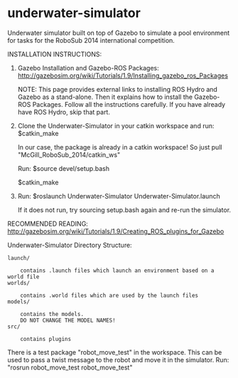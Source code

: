 underwater-simulator
====================

Underwater simulator built on top of Gazebo to simulate a pool environment for tasks for the RoboSub 2014 international competition.

INSTALLATION INSTRUCTIONS:

1. 	Gazebo Installation and Gazebo-ROS Packages: http://gazebosim.org/wiki/Tutorials/1.9/Installing_gazebo_ros_Packages

	NOTE: This page provides external links to installing ROS Hydro and Gazebo as a stand-alone.
		  Then it explains how to install the Gazebo-ROS Packages.
		  Follow all the instructions carefully. If you have already have ROS Hydro, skip that part.

2.	Clone the Underwater-Simulator in your catkin workspace and run: $catkin_make

	In our case, the package is already in a catkin workspace! So just pull "McGill_RoboSub_2014/catkin_ws"
	
	Run: $source devel/setup.bash
	
	$catkin_make

3.	Run: $roslaunch Underwater-Simulator Underwater-Simulator.launch
	
	If it does not run, try sourcing setup.bash again and re-run the simulator.

RECOMMENDED READING: http://gazebosim.org/wiki/Tutorials/1.9/Creating_ROS_plugins_for_Gazebo

Underwater-Simulator Directory Structure:
	
	launch/

		contains .launch files which launch an environment based on a world file
	worlds/

		contains .world files which are used by the launch files
	models/

		contains the models.
		DO NOT CHANGE THE MODEL NAMES! 
	src/

		contains plugins


There is a test package "robot_move_test" in the workspace. This can be used to pass a twist message to the robot and 
move it in the simulator. Run: "rosrun robot_move_test robot_move_test"
